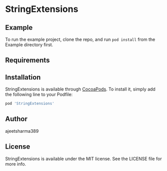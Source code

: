 # StringExtensions


## Example

To run the example project, clone the repo, and run `pod install` from the Example directory first.

## Requirements

## Installation

StringExtensions is available through [CocoaPods](https://cocoapods.org). To install
it, simply add the following line to your Podfile:

```ruby
pod 'StringExtensions'
```

## Author

ajeetsharma389

## License

StringExtensions is available under the MIT license. See the LICENSE file for more info.
